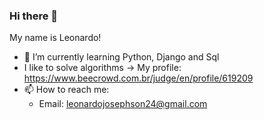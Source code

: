 ### Hi there 👋
My name is Leonardo!


- 🌱 I’m currently learning Python, Django and Sql
- I like to solve algorithms -> My profile: https://www.beecrowd.com.br/judge/en/profile/619209
- 📫 How to reach me: 
  - Email: leonardojosephson24@gmail.com


